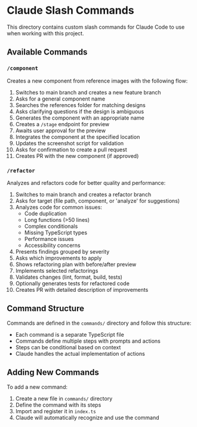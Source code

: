 # Claude Slash Commands

This directory contains custom slash commands for Claude Code to use when working with this project.

## Available Commands

### `/component`

Creates a new component from reference images with the following flow:

1. Switches to main branch and creates a new feature branch
2. Asks for a general component name
3. Searches the references folder for matching designs
4. Asks clarifying questions if the design is ambiguous
5. Generates the component with an appropriate name
6. Creates a `/stage` endpoint for preview
7. Awaits user approval for the preview
8. Integrates the component at the specified location
9. Updates the screenshot script for validation
10. Asks for confirmation to create a pull request
11. Creates PR with the new component (if approved)

### `/refactor`

Analyzes and refactors code for better quality and performance:

1. Switches to main branch and creates a refactor branch
2. Asks for target (file path, component, or 'analyze' for suggestions)
3. Analyzes code for common issues:
   - Code duplication
   - Long functions (>50 lines)
   - Complex conditionals
   - Missing TypeScript types
   - Performance issues
   - Accessibility concerns
4. Presents findings grouped by severity
5. Asks which improvements to apply
6. Shows refactoring plan with before/after preview
7. Implements selected refactorings
8. Validates changes (lint, format, build, tests)
9. Optionally generates tests for refactored code
10. Creates PR with detailed description of improvements

## Command Structure

Commands are defined in the `commands/` directory and follow this structure:

- Each command is a separate TypeScript file
- Commands define multiple steps with prompts and actions
- Steps can be conditional based on context
- Claude handles the actual implementation of actions

## Adding New Commands

To add a new command:

1. Create a new file in `commands/` directory
2. Define the command with its steps
3. Import and register it in `index.ts`
4. Claude will automatically recognize and use the command
